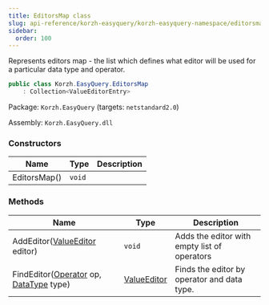 ```yaml
---
title: EditorsMap class
slug: api-reference/korzh-easyquery/korzh-easyquery-namespace/editorsmap-class
sidebar:
  order: 100
---
```


Represents editors map - the list which defines what editor will be used for a particular data type and operator.
```csharp
public class Korzh.EasyQuery.EditorsMap
    : Collection<ValueEditorEntry>

```
Package: `Korzh.EasyQuery` (targets: `netstandard2.0`)

Assembly: `Korzh.EasyQuery.dll`

### Constructors

| Name | Type | Description | 
| --- | --- | --- | 
| EditorsMap() | `void` |  | 


### Methods

| Name | Type | Description | 
| --- | --- | --- | 
| AddEditor([ValueEditor](/easyquery/docs/api-reference/easydata-core/easydata-namespace/valueeditor-class) editor) | `void` | Adds the editor with empty list of operators | 
| FindEditor([Operator](/easyquery/docs/api-reference/korzh-easyquery/korzh-easyquery-namespace/operator-class) op, [DataType](/easyquery/docs/api-reference/easydata-core/easydata-namespace/datatype-enum) type) | [ValueEditor](/easyquery/docs/api-reference/easydata-core/easydata-namespace/valueeditor-class) | Finds the editor by operator and data type. |
